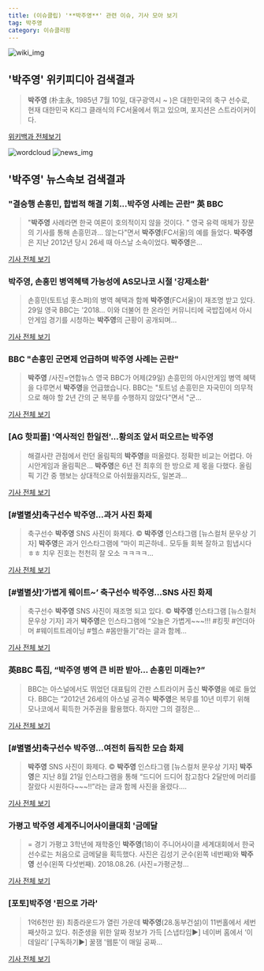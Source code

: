 ```yaml
---
title: (이슈클립) '**박주영**' 관련 이슈, 기사 모아 보기
tag: 박주영
category: 이슈클리핑
---
```

![wiki_img](https://user-images.githubusercontent.com/42597476/44503234-41136a80-a6d0-11e8-9071-6fc6418eafe4.png)
## **'**박주영**'** 위키피디아 검색결과
>**박주영** (朴主永, 1985년 7월 10일, 대구광역시 ~ )은 대한민국의 축구 선수로, 현재 대한민국 K리그 클래식의 FC서울에서 뛰고 있으며, 포지션은 스트라이커이다.

<a href="https://ko.wikipedia.org/wiki/박주영" target="_blank">위키백과 전체보기</a>

![wordcloud](https://s3.ap-northeast-2.amazonaws.com/lyrics101-wordcloud/2018-08-30-1535584532.png)
![news_img](https://user-images.githubusercontent.com/42597476/44507050-1206f400-a6e4-11e8-8d98-7ffbfebb353f.png)
## **'**박주영**'** 뉴스속보 검색결과
### "결승행 손흥민, 합법적 해결 기회...**박주영** 사례는 곤란" 英 BBC

>"**박주영** 사례라면 한국 여론이 호의적이지 않을 것이다. " 영국 유력 매체가 장문의 기사를 통해 손흥민과... 않는다"면서 **박주영**(FC서울)의 예를 들었다. **박주영**은 지난 2012년 당시 26세 때 아스날 소속이었다. **박주영**은...

<a href="http://www.osen.co.kr/article/G1110977959" target="_blank">기사 전체 보기</a>

### **박주영**, 손흥민 병역혜택 가능성에 AS모나코 시절 '강제소환'

>손흥민(토트넘 홋스퍼)의 병역 혜택과 함께 **박주영**(FC서울)이 재조명 받고 있다. 29일 영국 BBC는 '2018... 이와 더불어 한 온라인 커뮤니티에 국밥집에서 아시안게임 경기를 시청하는 **박주영**의 근황이 공개되며...

<a href="http://www.slist.kr/news/articleView.html?idxno=44016" target="_blank">기사 전체 보기</a>

### BBC "손흥민 군면제 언급하며 **박주영** 사례는 곤란"

>**박주영** /사진=연합뉴스 영국 BBC가 어제(29일) 손흥민의 아시안게임 병역 혜택을 다루면서 **박주영**을 언급했습니다. BBC는 "토트넘 손흥민은 자국민이 의무적으로 해야 할 2년 간의 군 복무를 수행하지 않았다"면서 "군...

<a href="http://mbn.mk.co.kr/pages/news/newsView.php?category=mbn00011&news_seq_no=3621941" target="_blank">기사 전체 보기</a>

### [AG 핫피플] '역사적인 한일전'...황의조 앞서 떠오르는 **박주영**

>해결사란 관점에서 런던 올림픽의 **박주영**을 떠올렸다. 정확한 비교는 어렵다. 아시안게임과 올림픽은... **박주영**은 6년 전 최후의 한 방으로 제 몫을 다했다. 올림픽 기간 중 행보는 상대적으로 아쉬웠을지라도, 일본과...

<a href="http://www.sportalkorea.com/news/view.php?gisa_uniq=2018082919513953&section_code=10&cp=se&gomb=1" target="_blank">기사 전체 보기</a>

### [#별별샷]축구선수 **박주영**…과거 사진 화제

>축구선수 **박주영** SNS 사진이 화제다.     © **박주영** 인스타그램 [뉴스컬처 문우상 기자] **박주영**은 과거 인스타그램에 “마이 피곤하네.. 모두들 회복 잘하고 힘냅시다 ㅎㅎ 치우 진호는 천천히 잘 오소 ㅋㅋㅋㅋ...

<a href="http://www.newsculture.tv/sub_read.html?uid=139559&section=sc227" target="_blank">기사 전체 보기</a>

### [#별별샷]‘가볍게 웨이트~’ 축구선수 **박주영**…SNS 사진 화제

>축구선수 **박주영** SNS 사진이 재조명 되고 있다.     © **박주영** 인스타그램 [뉴스컬처 문우상 기자] 과거 **박주영**은 인스타그램에 “오늘은 가볍게~~~!!! #킹핏 #언더아머 #웨이트트레이닝 #헬스 #몸만들기”라는 글과 함께...

<a href="http://www.newsculture.tv/sub_read.html?uid=139323&section=sc227" target="_blank">기사 전체 보기</a>

### 英BBC 특집, “**박주영** 병역 큰 비판 받아… 손흥민 미래는?”

>BBC는 아스널에서도 뛰었던 대표팀의 간판 스트라이커 출신 **박주영**을 예로 들었다. BBC는 “2012년 26세의 아스널 공격수 **박주영**은 복무를 10년 미루기 위해 모나코에서 획득한 거주권을 활용했다. 하지만 그의 결정은...

<a href="http://www.osen.co.kr/article/G1110976454" target="_blank">기사 전체 보기</a>

### [#별별샷]축구선수 **박주영**…여전히 듬직한 모습 화제

>**박주영** SNS 사진이 화제다.     © **박주영** 인스타그램 [뉴스컬처 문우상 기자] **박주영**은 지난 8월 21일 인스타그램을 통해 “드디어 드디어 참고참다 2달만에 머리를 잘랐다 시원하다~~~!!”라는 글과 함께 사진을 올렸다....

<a href="http://www.newsculture.tv/sub_read.html?uid=139135&section=sc227" target="_blank">기사 전체 보기</a>

### 가평고 **박주영** 세계주니어사이클대회 '금메달

>= 경기 가평고 3학년에 재학중인 **박주영**(18)이 주니어사이클 세계대회에서 한국선수로는 처음으로 금메달을 획득했다. 사진은 김성기 군수(왼쪽 네번째)와 **박주영** 선수(왼쪽 다섯번째). 2018.08.26. (사진=가평군청...

<a href="http://www.newsis.com/view/?id=NISX20180826_0000400156&cID=10804&pID=14000" target="_blank">기사 전체 보기</a>

### [포토]**박주영** '핀으로 가라'

>1억6천만 원) 최종라운드가 열린 가운데 **박주영**(28.동부건설)이 11번홀에서 세번째샷하고 있다. 취준생을 위한 알짜 정보가 가득 [스냅타임▶] 네이버 홈에서 ‘이데일리’ [구독하기▶] 꿀잼 '웹툰'이 매일 공짜...

<a href="http://starin.edaily.co.kr/news/newspath.asp?newsid=01239846619311256" target="_blank">기사 전체 보기</a>


